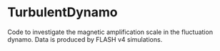 # TurbulentDynamo
Code to investigate the magnetic amplification scale in the fluctuation dynamo. Data is produced by FLASH v4 simulations.
